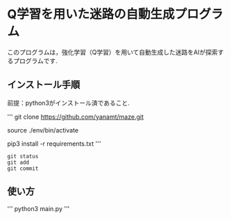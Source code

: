 # Q学習を用いた迷路の自動生成プログラム
このプログラムは，強化学習（Q学習）を用いて自動生成した迷路をAIが探索するプログラムです. 

## インストール手順
前提：python3がインストール済であること.

''' 
git clone https://github.com/yanamt/maze.git

source ./env/bin/activate
 
pip3 install -r requirements.txt
''' 

```
git status
git add
git commit
```

## 使い方  
'''
python3 main.py
'''

